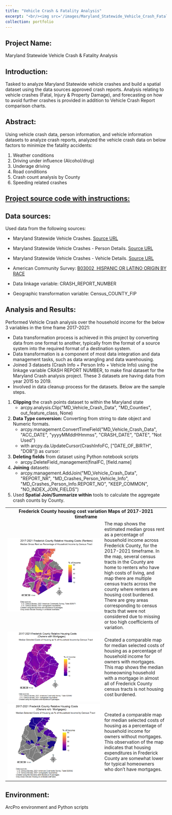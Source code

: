 ```yaml
---
title: "Vehicle Crash & Fatality Analysis"
excerpt: "<br/><img src='/images/Maryland_Statewide_Vehicle_Crash_Fatality_Analysis.png'>"      
collection: portfolio
---
```


## Project Name: 
Maryland Statewide Vehicle Crash & Fatality Analysis

## Introduction: 
Tasked to analyze Maryland Statewide vehicle crashes and build a spatial dataset using the data sources approved crash
reports. Analysis relating to vehicle crashes (Fatal, Injury & Property Damage), and forecasting on how to avoid further
crashes is provided in addition to Vehicle Crash Report comparison charts.


## Abstract: 
Using vehicle crash data, person information, and vehicle information datasets to analyze crash reports, analyzed the
vehicle crash data on below factors to minimize the fatality accidents:
1. Weather conditions
2. Driving under influence (Alcohol/drug)
3. Underage driving
4. Road conditions
5. Crash count analysis by County
6. Speeding related crashes

## <a href="/_pages/Relative_Housing_Costs_Analysis.html">Project source code with instructions:</a>

## Data sources:
Used data from the following sources: 

 - Maryland Statewide Vehicle Crashes. <a href="https://opendata.maryland.gov/Public-Safety/Maryland-Statewide-Vehicle-Crashes/65du-s3qu">Source URL</a>

 - Maryland Statewide Vehicle Crashes - Person Details. <a href="https://opendata.maryland.gov/Public-Safety/Maryland-Statewide-Vehicle-Crashes-Person-Details-/py4c-dicf">Source URL</a>

 - Maryland Statewide Vehicle Crashes - Vehicle Details. <a href="https://opendata.maryland.gov/Public-Safety/Maryland-Statewide-Vehicle-Crashes-Vehicle-Details/mhft-5t5y">Source URL</a>

 - American Community Survey: <a href="https://data.census.gov/table/ACSDT5Y2019.B03002?q=B03002:%20HISPANIC%20OR%20LATINO%20ORIGIN%20BY%20RACE&t=Race%20and%20Ethnicity&g=040XX00US24$0500000&y=2019&d=ACS%205-Year%20Estimates%20Detailed%20Tables&tid=ACSDT5Y2019.B03002">B03002  HISPANIC OR LATINO ORIGIN BY RACE </a>
 - Data linkage variable: CRASH_REPORT_NUMBER
 - Geographic transformation variable: Census_COUNTY_FIP

## Analysis and Results:
 Performed Vehicle Crash analysis over the household income for the below 3 variables in the time frame 2017-2021:
 
- Data transformation process is achieved in this project by converting data from one format to another, typically from the format of a source system into the required format of a destination system.
- Data transformation is a component of most data integration and data management tasks, such as data wrangling and data warehousing.
- Joined 3 datasets (Crash Info + Person Info + Vehicle Info) using the linkage variable CRASH REPORT NUMBER, to make final dataset for the Maryland Crash analysis project. These 3 datasets are having data from year 2015 to 2019.
- Involved in data cleanup process for the datasets. Below are the sample steps.
1. **Clipping** the crash points dataset to within the Maryland state <br>
    - arcpy.analysis.Clip("MD_Vehicle_Crash_Data", "MD_Counties", out_feature_class, None)
2. **Data Type conversion:** Converting from string to date object and Numeric formats. <br>
    - arcpy.management.ConvertTimeField("MD_Vehicle_Crash_Data", "ACC_DATE", "yyyyMMddHHmmss", "CRASH_DATE", "DATE", "Not Used")
    - with arcpy.da.UpdateCursor(CrashInfoFC, ["DATE_OF_BIRTH", "DOB"]) as cursor:
3. **Deleting fields** from dataset using Python notebook scripts
    - arcpy.DeleteField_management(finalFC, [field.name]
4. **Joining** datasets: <br>
    - arcpy.management.AddJoin("MD_Vehicle_Crash_Data", "REPORT_NR", "MD_Crashes_Person_Vehicle_Info", "MD_Crashes_Person_Info.REPORT_NO", "KEEP_COMMON", "NO_INDEX_JOIN_FIELDS")
5. Used **Spatial Join/Summarize within** tools to calculate the aggregate crash counts by County.

<table>
      <tr>
          <td colspan='2' align='center'><strong>Frederick County housing cost variation Maps of 2017-2021 timeframe</strong></td>
      </tr>       
       <tr>
          <td width='60%'><img src='/images/2017-2021 Frederick County Relative Housing Costs (Renters).png'> </td>
          <td width='40%'>The map shows the estimated median gross rent as a percentage of household income across Frederick County, for the 2017-2021 timeframe.
                    In the map, several census tracts in the County are home to renters who have high costs of living, and map there are multiple census tracts across the county where renters are housing cost burdened. 
                    There are grey areas corresponding to census tracts that were not considered due to missing or too high coefficients of variation.
           </td>
       </tr>
       <tr>
          <td width='60%'><img src='/images/2017-2021 Frederick County Relative Housing Costs (Owners with Mortgages).png'> </td>
          <td width='40%'>Created a comparable map for median selected costs of housing as a percentage of household income for owners with mortgages.
          This map shows the median homeowning household with a mortgage in almost all of Frederick County census tracts is not housing cost burdened.
           </td>
       </tr>
       <tr>
          <td width='60%'><img src='/images/2017-2021 Frederick County Relative Housing Costs (Owners wo Mortgages).png'></td>
          <td width='40%'>Created a comparable map for median selected costs of housing as a percentage of household income for owners without mortgages. 
          This observation of the map indicates that housing expenditures in Frederick County are somewhat lower for typical homeowners who don’t have mortgages.
           </td>
       </tr>
</table>


## Environment: 
ArcPro environment and Python scripts
